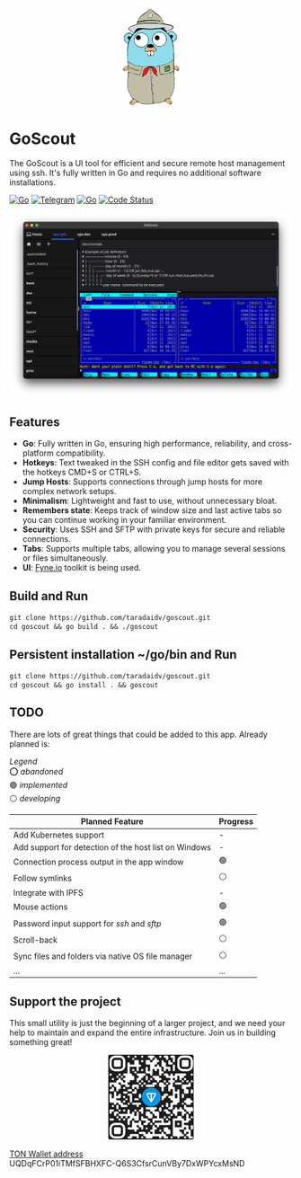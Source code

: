 
<p align="center"><img src="docs/images/GoScout.png" alt="GoScout" width="20%"></p>

# GoScout

The GoScout is a UI tool for efficient and secure remote host management using ssh. It's fully written in Go and requires no additional software installations.


[![Go](https://img.shields.io/badge/Go-1.23-blue)](https://golang.org)
[![Telegram](https://img.shields.io/badge/Telegram-Message-blue)](https://t.me/taradaidv)
[![Go](https://img.shields.io/badge/Go-100%25-brightgreen)](https://golang.org)
[![Code Status](https://img.shields.io/badge/Code%20Status-active-brightgreen.svg)](https://github.com/taradaidv/goscout/tree/main)

<p align="center"><img src="docs/images/screenshot.png" alt="GoScout"></p>

## Features
- **Go**: Fully written in Go, ensuring high performance, reliability, and cross-platform compatibility.
- **Hotkeys**: Text tweaked in the SSH config and file editor gets saved with the hotkeys CMD+S or CTRL+S.
- **Jump Hosts**: Supports connections through jump hosts for more complex network setups.
- **Minimalism**: Lightweight and fast to use, without unnecessary bloat.
- **Remembers state**: Keeps track of window size and last active tabs so you can continue working in your familiar environment.
- **Security**: Uses SSH and SFTP with private keys for secure and reliable connections.
- **Tabs**: Supports multiple tabs, allowing you to manage several sessions or files simultaneously.
- **UI**: [Fyne.io](https://fyne.io) toolkit is being used.

## Build and Run

```
git clone https://github.com/taradaidv/goscout.git
cd goscout && go build . && ./goscout
```

## Persistent installation ~/go/bin and Run 

```
git clone https://github.com/taradaidv/goscout.git
cd goscout && go install . && goscout
```

## TODO
There are lots of great things that could be added to this app.
Already planned is:

*Legend*  
⭕️ *abandoned*  
🟢 *implemented*  
⚪️ *developing* 

|**Planned Feature**| **Progress**|
|-|-|
|Add Kubernetes support|-|
|Add support for detection of the host list on Windows|-|
|Connection process output in the app window|🟢|
|Follow symlinks|⚪️|
|Integrate with IPFS|-|
|Mouse actions|🟢|
|Password input support for *ssh* and *sftp*|🟢|
|Scroll-back|⚪️|
|Sync files and folders via native OS file manager|⚪️|
|...|...|


## Support the project
This small utility is just the beginning of a larger project, and we need your help to maintain and expand the entire infrastructure. Join us in building something great!

<p align="center">
  <img src="docs/images/TON.png" alt="GoScout" width="30%">

  [TON Wallet address](https://ton.org)  
  UQDqFCrP01iTMfSFBHXFC-Q6S3CfsrCunVBy7DxWPYcxMsND
</p>